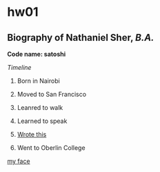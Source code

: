 # hw01

## Biography of Nathaniel Sher, *B.A.*

**Code name: satoshi**

*Timeline*

1. Born in Nairobi

2. Moved to San Francisco

3. Leanred to walk

4. Learned to speak

5. [Wrote this](http://chicagopolicyreview.org/2018/12/21/can-china-tip-the-balance-the-security-dilemma-in-east-asia/)

6. Went to Oberlin College

[my face](figures/35682319_2227964173885731_5758648238731165696_o.jpg)

